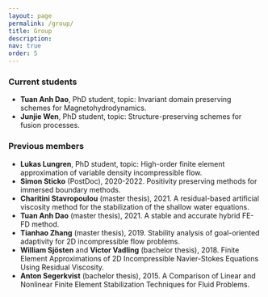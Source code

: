 ```yaml
---
layout: page
permalink: /group/
title: Group
description: 
nav: true
order: 5
---
```


<article>
  <div class="row">
    <div class="col">
      <h3> Current students </h3>
	    <ul>
	    	<li>
		<b>Tuan Anh Dao</b>, PhD student, topic: Invariant domain preserving schemes for Magnetohydrodynamics.
	    	</li>
	    	<li>
		<b>Junjie Wen</b>, PhD student, topic: Structure-preserving schemes for fusion processes.
	    	</li>
	</ul>
    </div>
  </div>

  <div class="row">
   <div class="col">
      <h3> Previous members </h3>
	<ul>
	<li>
	<b>Lukas Lungren</b>, PhD student, topic: High-order finite element approximation of variable density incompressible flow.
	</li>
    	<li>
    	<b>Simon Sticko</b> (PostDoc), 2020-2022. Positivity preserving methods for immersed boundary methods.
    	</li>
    	<li>
	<b>Charitini Stavropoulou</b> (master thesis), 2021. A residual-based artificial viscosity method for the stabilization of the shallow water equations.	    		    
	</li>
    	<li>
	<b>Tuan Anh Dao</b> (master thesis), 2021. A stable and accurate hybrid FE-FD method.
	</li>
    	<li>
	<b>Tianhao Zhang</b> (master thesis), 2019. Stability analysis of goal-oriented adaptivity for 2D incompressible flow problems.
	</li>
	<li>
	<b>William Sjösten</b> and <b>Victor Vadling</b> (bachelor thesis), 2018. Finite Element Approximations of 2D Incompressible Navier-Stokes Equations Using Residual Viscosity.
	</li>
    	<li>
	<b>Anton Segerkvist</b> (bachelor thesis), 2015. A Comparison of Linear and Nonlinear Finite Element Stabilization Techniques for Fluid Problems.
	</li>
	</ul>
    </div>
  </div>
</article>

